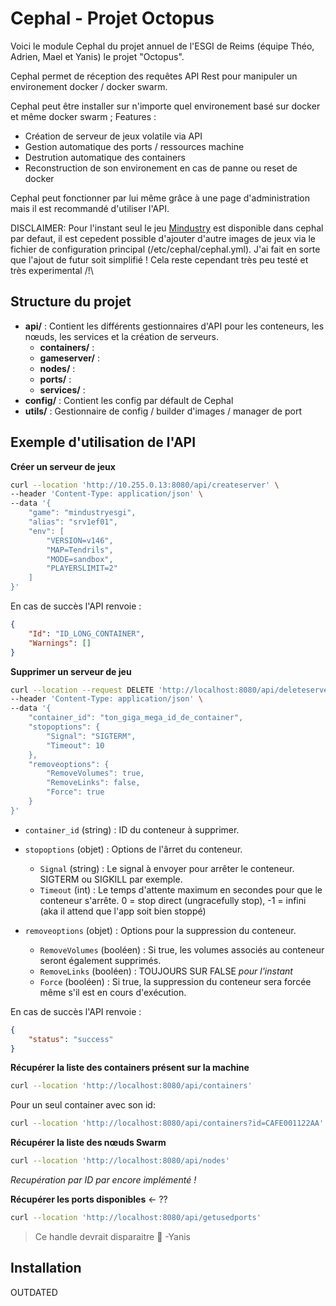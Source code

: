 # Cephal - Projet Octopus

Voici le module Cephal du projet annuel de l'ESGI de Reims (équipe Théo, Adrien, Mael et Yanis) le projet "Octopus".

Cephal permet de réception des requêtes API Rest pour manipuler un environement docker / docker swarm.

Cephal peut être installer sur n'importe quel environement basé sur docker et même docker swarm ;
Features :
- Création de serveur de jeux volatile via API
- Gestion automatique des ports / ressources machine
- Destrution automatique des containers
- Reconstruction de son environement en cas de panne ou reset de docker

Cephal peut fonctionner par lui même grâce à une page d'administration mais il est recommandé d'utiliser l'API.


DISCLAIMER:
Pour l'instant seul le jeu [Mindustry](https://mindustrygame.github.io/) est disponible dans cephal par defaut, il est cepedent possible d'ajouter d'autre images de jeux via le fichier de configuration principal (/etc/cephal/cephal.yml). J'ai fait en sorte que l'ajout de futur soit simplifié ! Cela reste cependant très peu testé et très experimental /!\


## Structure du projet

-   **api/** : Contient les différents gestionnaires d'API pour les conteneurs, les nœuds, les services et la création de serveurs.
    -   **containers/** : 
    -   **gameserver/** : 
    -   **nodes/** : 
    -   **ports/** : 
    -   **services/** : 
-   **config/** : Contient les config par défault de Cephal
-   **utils/** : Gestionnaire de config / builder d'images / manager de port


## Exemple d'utilisation de l'API

**Créer un serveur de jeux**

```bash
curl --location 'http://10.255.0.13:8080/api/createserver' \
--header 'Content-Type: application/json' \
--data '{
    "game": "mindustryesgi",
    "alias": "srv1ef01",
    "env": [
        "VERSION=v146",
        "MAP=Tendrils",
        "MODE=sandbox",
        "PLAYERSLIMIT=2"
    ]
}'
```

En cas de succès l'API renvoie :

```json
{
    "Id": "ID_LONG_CONTAINER",
    "Warnings": []
}
```

**Supprimer un serveur de jeu**

```bash
curl --location --request DELETE 'http://localhost:8080/api/deleteserver' \
--header 'Content-Type: application/json' \
--data '{
    "container_id": "ton_giga_mega_id_de_container",
    "stopoptions": {
        "Signal": "SIGTERM",
        "Timeout": 10
    },
    "removeoptions": {
        "RemoveVolumes": true,
        "RemoveLinks": false,
        "Force": true
    }
}'
```
- `container_id` (string) : ID du conteneur à supprimer.
- `stopoptions` (objet) : Options de l'ârret du conteneur.

    - `Signal` (string) : Le signal à envoyer pour arrêter le conteneur. SIGTERM ou SIGKILL par exemple.
    - `Timeout` (int) : Le temps d'attente maximum en secondes pour que le conteneur s'arrête. 0 = stop direct (ungracefully stop), -1 = infini (aka il attend que l'app soit bien stoppé)

- `removeoptions` (objet) : Options pour la suppression du conteneur.

    - `RemoveVolumes` (booléen) : Si true, les volumes associés au conteneur seront également supprimés.
    - `RemoveLinks` (booléen) : TOUJOURS SUR FALSE *pour l'instant*
    - `Force` (booléen) : Si true, la suppression du conteneur sera forcée même s'il est en cours d'exécution.

En cas de succès l'API renvoie :

```json
{
    "status": "success"
}
```

**Récupérer la liste des containers présent sur la machine**

```bash
curl --location 'http://localhost:8080/api/containers'
```

Pour un seul container avec son id:

```bash
curl --location 'http://localhost:8080/api/containers?id=CAFE001122AA'
```

**Récupérer la liste des nœuds Swarm**

```bash
curl --location 'http://localhost:8080/api/nodes'
```

*Recupération par ID par encore implémenté !*

**Récupérer les ports disponibles** <- ??

```bash
curl --location 'http://localhost:8080/api/getusedports'
```

> Ce handle devrait disparaitre 🦖 -Yanis

## Installation

OUTDATED

